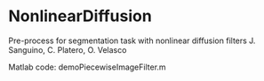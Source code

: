 # NonlinearDiffusion
Pre-process for segmentation task with nonlinear diffusion filters
J. Sanguino, C. Platero, O. Velasco

Matlab code: demoPiecewiseImageFilter.m
